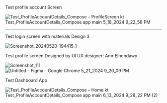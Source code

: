Test profile account Screen 


![Test_ProfileAccountDetails_Compose – ProfileScreen kt  Test_ProfileAccountDetails_Compose app main  5_18_2024 9_22_58 PM](https://github.com/AmrNasserSaad/Test_ProfileAccountDetails_Compose/assets/105106529/69091817-e072-4dcb-b1ff-6cb0a4ef81e2)
_________
Test login screen with materials Design 3 

![Screenshot_20240520-194415_1](https://github.com/AmrNasserSaad/Test_ProfileAccountDetails_Compose/assets/105106529/a4006be0-cc57-4f89-a2c6-32cc16aefe26)




Test profile  screen  Designed by UI UX designer: Amr Elhendawy 

![Screenshot_111](https://github.com/AmrNasserSaad/Test_ProfileAccountDetails_Compose/assets/105106529/78aec1ac-983c-4188-8124-d918fc7a89b7)
![Untitled – Figma - Google Chrome 5_21_2024 9_20_09 PM](https://github.com/AmrNasserSaad/Test_ProfileAccountDetails_Compose/assets/105106529/3ec7e596-3cf2-4606-8df3-e4bb7ca55619)


Test Dashboard App 


![Test_ProfileAccountDetails_Compose – Home kt  Test_ProfileAccountDetails_Compose app main  6_13_2024 9_28_22 PM (2)](https://github.com/AmrNasserSaad/Test_ProfileAccountDetails_Compose/assets/105106529/9f5b0947-5955-4f87-8e41-a0ee0d2a2087)
